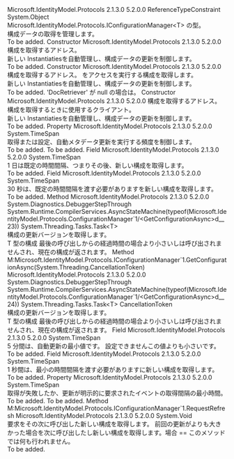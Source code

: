 <Type Name="ConfigurationManager&lt;T&gt;" FullName="Microsoft.IdentityModel.Protocols.ConfigurationManager&lt;T&gt;">
  <TypeSignature Language="C#" Value="public class ConfigurationManager&lt;T&gt; : Microsoft.IdentityModel.Protocols.IConfigurationManager&lt;T&gt; where T : class" />
  <TypeSignature Language="ILAsm" Value=".class public auto ansi ConfigurationManager`1&lt;class T&gt; extends System.Object implements class Microsoft.IdentityModel.Protocols.IConfigurationManager`1&lt;!T&gt;" />
  <TypeSignature Language="DocId" Value="T:Microsoft.IdentityModel.Protocols.ConfigurationManager`1" />
  <TypeSignature Language="VB.NET" Value="Public Class ConfigurationManager(Of T)&#xA;Implements IConfigurationManager(Of T)" />
  <TypeSignature Language="F#" Value="type ConfigurationManager&lt;'T (requires 'T : null)&gt; = class&#xA;    interface IConfigurationManager&lt;'T (requires 'T : null)&gt;" />
  <AssemblyInfo>
    <AssemblyName>Microsoft.IdentityModel.Protocols</AssemblyName>
    <AssemblyVersion>2.1.3.0</AssemblyVersion>
    <AssemblyVersion>5.2.0.0</AssemblyVersion>
  </AssemblyInfo>
  <TypeParameters>
    <TypeParameter Name="T">
      <Constraints>
        <ParameterAttribute>ReferenceTypeConstraint</ParameterAttribute>
      </Constraints>
    </TypeParameter>
  </TypeParameters>
  <Base>
    <BaseTypeName>System.Object</BaseTypeName>
  </Base>
  <Interfaces>
    <Interface>
      <InterfaceName>Microsoft.IdentityModel.Protocols.IConfigurationManager&lt;T&gt;</InterfaceName>
    </Interface>
  </Interfaces>
  <Docs>
    <typeparam name="T"><see cref="T:Microsoft.IdentityModel.Protocols.IDocumentRetriever" /> の型。</typeparam>
    <summary>
            構成データの取得を管理します。
            </summary>
    <remarks>To be added.</remarks>
  </Docs>
  <Members>
    <Member MemberName=".ctor">
      <MemberSignature Language="C#" Value="public ConfigurationManager (string metadataAddress, Microsoft.IdentityModel.Protocols.IConfigurationRetriever&lt;T&gt; configRetriever);" />
      <MemberSignature Language="ILAsm" Value=".method public hidebysig specialname rtspecialname instance void .ctor(string metadataAddress, class Microsoft.IdentityModel.Protocols.IConfigurationRetriever`1&lt;!T&gt; configRetriever) cil managed" />
      <MemberSignature Language="DocId" Value="M:Microsoft.IdentityModel.Protocols.ConfigurationManager`1.#ctor(System.String,Microsoft.IdentityModel.Protocols.IConfigurationRetriever{`0})" />
      <MemberSignature Language="VB.NET" Value="Public Sub New (metadataAddress As String, configRetriever As IConfigurationRetriever(Of T))" />
      <MemberSignature Language="F#" Value="new Microsoft.IdentityModel.Protocols.ConfigurationManager&lt;'T (requires 'T : null)&gt; : string * Microsoft.IdentityModel.Protocols.IConfigurationRetriever&lt;'T (requires 'T : null)&gt; -&gt; Microsoft.IdentityModel.Protocols.ConfigurationManager&lt;'T (requires 'T : null)&gt;" Usage="new Microsoft.IdentityModel.Protocols.ConfigurationManager&lt;'T (requires 'T : null)&gt; (metadataAddress, configRetriever)" />
      <MemberType>Constructor</MemberType>
      <AssemblyInfo>
        <AssemblyName>Microsoft.IdentityModel.Protocols</AssemblyName>
        <AssemblyVersion>2.1.3.0</AssemblyVersion>
        <AssemblyVersion>5.2.0.0</AssemblyVersion>
      </AssemblyInfo>
      <Parameters>
        <Parameter Name="metadataAddress" Type="System.String" />
        <Parameter Name="configRetriever" Type="Microsoft.IdentityModel.Protocols.IConfigurationRetriever&lt;T&gt;" />
      </Parameters>
      <Docs>
        <param name="metadataAddress">構成を取得するアドレス。</param>
        <param name="configRetriever"><see cref="T:Microsoft.IdentityModel.Protocols.IConfigurationRetriever`1" /></param>
        <summary>
            新しい Instantiaties<see cref="T:Microsoft.IdentityModel.Protocols.ConfigurationManager`1" />を自動管理し、構成データの更新を制御します。
            </summary>
        <remarks>To be added.</remarks>
      </Docs>
    </Member>
    <Member MemberName=".ctor">
      <MemberSignature Language="C#" Value="public ConfigurationManager (string metadataAddress, Microsoft.IdentityModel.Protocols.IConfigurationRetriever&lt;T&gt; configRetriever, Microsoft.IdentityModel.Protocols.IDocumentRetriever docRetriever);" />
      <MemberSignature Language="ILAsm" Value=".method public hidebysig specialname rtspecialname instance void .ctor(string metadataAddress, class Microsoft.IdentityModel.Protocols.IConfigurationRetriever`1&lt;!T&gt; configRetriever, class Microsoft.IdentityModel.Protocols.IDocumentRetriever docRetriever) cil managed" />
      <MemberSignature Language="DocId" Value="M:Microsoft.IdentityModel.Protocols.ConfigurationManager`1.#ctor(System.String,Microsoft.IdentityModel.Protocols.IConfigurationRetriever{`0},Microsoft.IdentityModel.Protocols.IDocumentRetriever)" />
      <MemberSignature Language="VB.NET" Value="Public Sub New (metadataAddress As String, configRetriever As IConfigurationRetriever(Of T), docRetriever As IDocumentRetriever)" />
      <MemberSignature Language="F#" Value="new Microsoft.IdentityModel.Protocols.ConfigurationManager&lt;'T (requires 'T : null)&gt; : string * Microsoft.IdentityModel.Protocols.IConfigurationRetriever&lt;'T (requires 'T : null)&gt; * Microsoft.IdentityModel.Protocols.IDocumentRetriever -&gt; Microsoft.IdentityModel.Protocols.ConfigurationManager&lt;'T (requires 'T : null)&gt;" Usage="new Microsoft.IdentityModel.Protocols.ConfigurationManager&lt;'T (requires 'T : null)&gt; (metadataAddress, configRetriever, docRetriever)" />
      <MemberType>Constructor</MemberType>
      <AssemblyInfo>
        <AssemblyName>Microsoft.IdentityModel.Protocols</AssemblyName>
        <AssemblyVersion>2.1.3.0</AssemblyVersion>
        <AssemblyVersion>5.2.0.0</AssemblyVersion>
      </AssemblyInfo>
      <Parameters>
        <Parameter Name="metadataAddress" Type="System.String" />
        <Parameter Name="configRetriever" Type="Microsoft.IdentityModel.Protocols.IConfigurationRetriever&lt;T&gt;" />
        <Parameter Name="docRetriever" Type="Microsoft.IdentityModel.Protocols.IDocumentRetriever" />
      </Parameters>
      <Docs>
        <param name="metadataAddress">構成を取得するアドレス。</param>
        <param name="configRetriever"><see cref="T:Microsoft.IdentityModel.Protocols.IConfigurationRetriever`1" /></param>
        <param name="docRetriever"><see cref="T:Microsoft.IdentityModel.Protocols.IDocumentRetriever" />をアクセスを実行する構成を取得します。</param>
        <summary>
            新しい Instantiaties<see cref="T:Microsoft.IdentityModel.Protocols.ConfigurationManager`1" />を自動管理し、構成データの更新を制御します。
            </summary>
        <remarks>To be added.</remarks>
        <exception cref="T:System.ArgumentNullException">'DocRetriever' が null の場合は。</exception>
      </Docs>
    </Member>
    <Member MemberName=".ctor">
      <MemberSignature Language="C#" Value="public ConfigurationManager (string metadataAddress, Microsoft.IdentityModel.Protocols.IConfigurationRetriever&lt;T&gt; configRetriever, System.Net.Http.HttpClient httpClient);" />
      <MemberSignature Language="ILAsm" Value=".method public hidebysig specialname rtspecialname instance void .ctor(string metadataAddress, class Microsoft.IdentityModel.Protocols.IConfigurationRetriever`1&lt;!T&gt; configRetriever, class System.Net.Http.HttpClient httpClient) cil managed" />
      <MemberSignature Language="DocId" Value="M:Microsoft.IdentityModel.Protocols.ConfigurationManager`1.#ctor(System.String,Microsoft.IdentityModel.Protocols.IConfigurationRetriever{`0},System.Net.Http.HttpClient)" />
      <MemberSignature Language="F#" Value="new Microsoft.IdentityModel.Protocols.ConfigurationManager&lt;'T (requires 'T : null)&gt; : string * Microsoft.IdentityModel.Protocols.IConfigurationRetriever&lt;'T (requires 'T : null)&gt; * System.Net.Http.HttpClient -&gt; Microsoft.IdentityModel.Protocols.ConfigurationManager&lt;'T (requires 'T : null)&gt;" Usage="new Microsoft.IdentityModel.Protocols.ConfigurationManager&lt;'T (requires 'T : null)&gt; (metadataAddress, configRetriever, httpClient)" />
      <MemberType>Constructor</MemberType>
      <AssemblyInfo>
        <AssemblyName>Microsoft.IdentityModel.Protocols</AssemblyName>
        <AssemblyVersion>2.1.3.0</AssemblyVersion>
        <AssemblyVersion>5.2.0.0</AssemblyVersion>
      </AssemblyInfo>
      <Parameters>
        <Parameter Name="metadataAddress" Type="System.String" />
        <Parameter Name="configRetriever" Type="Microsoft.IdentityModel.Protocols.IConfigurationRetriever&lt;T&gt;" />
        <Parameter Name="httpClient" Type="System.Net.Http.HttpClient" />
      </Parameters>
      <Docs>
        <param name="metadataAddress">構成を取得するアドレス。</param>
        <param name="configRetriever"><see cref="T:Microsoft.IdentityModel.Protocols.IConfigurationRetriever`1" /></param>
        <param name="httpClient">構成を取得するときに使用するクライアント。</param>
        <summary>
            新しい Instantiaties<see cref="T:Microsoft.IdentityModel.Protocols.ConfigurationManager`1" />を自動管理し、構成データの更新を制御します。
            </summary>
        <remarks>To be added.</remarks>
      </Docs>
    </Member>
    <Member MemberName="AutomaticRefreshInterval">
      <MemberSignature Language="C#" Value="public TimeSpan AutomaticRefreshInterval { get; set; }" />
      <MemberSignature Language="ILAsm" Value=".property instance valuetype System.TimeSpan AutomaticRefreshInterval" />
      <MemberSignature Language="DocId" Value="P:Microsoft.IdentityModel.Protocols.ConfigurationManager`1.AutomaticRefreshInterval" />
      <MemberSignature Language="VB.NET" Value="Public Property AutomaticRefreshInterval As TimeSpan" />
      <MemberSignature Language="F#" Value="member this.AutomaticRefreshInterval : TimeSpan with get, set" Usage="Microsoft.IdentityModel.Protocols.ConfigurationManager&lt;'T (requires 'T : null)&gt;.AutomaticRefreshInterval" />
      <MemberType>Property</MemberType>
      <AssemblyInfo>
        <AssemblyName>Microsoft.IdentityModel.Protocols</AssemblyName>
        <AssemblyVersion>2.1.3.0</AssemblyVersion>
        <AssemblyVersion>5.2.0.0</AssemblyVersion>
      </AssemblyInfo>
      <ReturnValue>
        <ReturnType>System.TimeSpan</ReturnType>
      </ReturnValue>
      <Docs>
        <summary>
            取得または設定、<see cref="T:System.TimeSpan" />自動メタデータ更新を実行する頻度を制御します。
            </summary>
        <value>To be added.</value>
        <remarks>To be added.</remarks>
      </Docs>
    </Member>
    <Member MemberName="DefaultAutomaticRefreshInterval">
      <MemberSignature Language="C#" Value="public static readonly TimeSpan DefaultAutomaticRefreshInterval;" />
      <MemberSignature Language="ILAsm" Value=".field public static initonly valuetype System.TimeSpan DefaultAutomaticRefreshInterval" />
      <MemberSignature Language="DocId" Value="F:Microsoft.IdentityModel.Protocols.ConfigurationManager`1.DefaultAutomaticRefreshInterval" />
      <MemberSignature Language="VB.NET" Value="Public Shared ReadOnly DefaultAutomaticRefreshInterval As TimeSpan " />
      <MemberSignature Language="F#" Value=" staticval mutable DefaultAutomaticRefreshInterval : TimeSpan" Usage="Microsoft.IdentityModel.Protocols.ConfigurationManager&lt;'T (requires 'T : null)&gt;.DefaultAutomaticRefreshInterval" />
      <MemberType>Field</MemberType>
      <AssemblyInfo>
        <AssemblyName>Microsoft.IdentityModel.Protocols</AssemblyName>
        <AssemblyVersion>2.1.3.0</AssemblyVersion>
        <AssemblyVersion>5.2.0.0</AssemblyVersion>
      </AssemblyInfo>
      <ReturnValue>
        <ReturnType>System.TimeSpan</ReturnType>
      </ReturnValue>
      <Docs>
        <summary>
            1 日は既定の時間間隔、つまりその後、<see cref="M:Microsoft.IdentityModel.Protocols.ConfigurationManager`1.GetConfigurationAsync" />新しい構成を取得します。
            </summary>
        <remarks>To be added.</remarks>
      </Docs>
    </Member>
    <Member MemberName="DefaultRefreshInterval">
      <MemberSignature Language="C#" Value="public static readonly TimeSpan DefaultRefreshInterval;" />
      <MemberSignature Language="ILAsm" Value=".field public static initonly valuetype System.TimeSpan DefaultRefreshInterval" />
      <MemberSignature Language="DocId" Value="F:Microsoft.IdentityModel.Protocols.ConfigurationManager`1.DefaultRefreshInterval" />
      <MemberSignature Language="VB.NET" Value="Public Shared ReadOnly DefaultRefreshInterval As TimeSpan " />
      <MemberSignature Language="F#" Value=" staticval mutable DefaultRefreshInterval : TimeSpan" Usage="Microsoft.IdentityModel.Protocols.ConfigurationManager&lt;'T (requires 'T : null)&gt;.DefaultRefreshInterval" />
      <MemberType>Field</MemberType>
      <AssemblyInfo>
        <AssemblyName>Microsoft.IdentityModel.Protocols</AssemblyName>
        <AssemblyVersion>2.1.3.0</AssemblyVersion>
        <AssemblyVersion>5.2.0.0</AssemblyVersion>
      </AssemblyInfo>
      <ReturnValue>
        <ReturnType>System.TimeSpan</ReturnType>
      </ReturnValue>
      <Docs>
        <summary>
            30 秒は、既定の時間間隔を渡す必要がありますを<see cref="M:Microsoft.IdentityModel.Protocols.ConfigurationManager`1.RequestRefresh" />新しい構成を取得します。
            </summary>
        <remarks>To be added.</remarks>
      </Docs>
    </Member>
    <Member MemberName="GetConfigurationAsync">
      <MemberSignature Language="C#" Value="public System.Threading.Tasks.Task&lt;T&gt; GetConfigurationAsync ();" />
      <MemberSignature Language="ILAsm" Value=".method public hidebysig instance class System.Threading.Tasks.Task`1&lt;!T&gt; GetConfigurationAsync() cil managed" />
      <MemberSignature Language="DocId" Value="M:Microsoft.IdentityModel.Protocols.ConfigurationManager`1.GetConfigurationAsync" />
      <MemberSignature Language="VB.NET" Value="Public Function GetConfigurationAsync () As Task(Of T)" />
      <MemberSignature Language="F#" Value="member this.GetConfigurationAsync : unit -&gt; System.Threading.Tasks.Task&lt;'T (requires 'T : null)&gt;" Usage="configurationManager.GetConfigurationAsync " />
      <MemberType>Method</MemberType>
      <AssemblyInfo>
        <AssemblyName>Microsoft.IdentityModel.Protocols</AssemblyName>
        <AssemblyVersion>2.1.3.0</AssemblyVersion>
        <AssemblyVersion>5.2.0.0</AssemblyVersion>
      </AssemblyInfo>
      <Attributes>
        <Attribute>
          <AttributeName>System.Diagnostics.DebuggerStepThrough</AttributeName>
        </Attribute>
        <Attribute>
          <AttributeName>System.Runtime.CompilerServices.AsyncStateMachine(typeof(Microsoft.IdentityModel.Protocols.ConfigurationManager`1/&lt;GetConfigurationAsync&gt;d__23))</AttributeName>
        </Attribute>
      </Attributes>
      <ReturnValue>
        <ReturnType>System.Threading.Tasks.Task&lt;T&gt;</ReturnType>
      </ReturnValue>
      <Parameters />
      <Docs>
        <summary>
            構成の更新バージョンを取得します。
            </summary>
        <returns>T 型の構成</returns>
        <remarks>最後の呼び出しからの経過時間の場合より小さい<see cref="P:Microsoft.IdentityModel.Protocols.ConfigurationManager`1.AutomaticRefreshInterval" />し<see cref="M:Microsoft.IdentityModel.Protocols.IConfigurationRetriever`1.GetConfigurationAsync(System.String,Microsoft.IdentityModel.Protocols.IDocumentRetriever,System.Threading.CancellationToken)" />は呼び出されませんされ、現在の構成が返されます。</remarks>
      </Docs>
    </Member>
    <Member MemberName="GetConfigurationAsync">
      <MemberSignature Language="C#" Value="public System.Threading.Tasks.Task&lt;T&gt; GetConfigurationAsync (System.Threading.CancellationToken cancel);" />
      <MemberSignature Language="ILAsm" Value=".method public hidebysig newslot virtual instance class System.Threading.Tasks.Task`1&lt;!T&gt; GetConfigurationAsync(valuetype System.Threading.CancellationToken cancel) cil managed" />
      <MemberSignature Language="DocId" Value="M:Microsoft.IdentityModel.Protocols.ConfigurationManager`1.GetConfigurationAsync(System.Threading.CancellationToken)" />
      <MemberSignature Language="VB.NET" Value="Public Function GetConfigurationAsync (cancel As CancellationToken) As Task(Of T)" />
      <MemberSignature Language="F#" Value="abstract member GetConfigurationAsync : System.Threading.CancellationToken -&gt; System.Threading.Tasks.Task&lt;'T (requires 'T : null)&gt;&#xA;override this.GetConfigurationAsync : System.Threading.CancellationToken -&gt; System.Threading.Tasks.Task&lt;'T (requires 'T : null)&gt;" Usage="configurationManager.GetConfigurationAsync cancel" />
      <MemberType>Method</MemberType>
      <Implements>
        <InterfaceMember>M:Microsoft.IdentityModel.Protocols.IConfigurationManager`1.GetConfigurationAsync(System.Threading.CancellationToken)</InterfaceMember>
      </Implements>
      <AssemblyInfo>
        <AssemblyName>Microsoft.IdentityModel.Protocols</AssemblyName>
        <AssemblyVersion>2.1.3.0</AssemblyVersion>
        <AssemblyVersion>5.2.0.0</AssemblyVersion>
      </AssemblyInfo>
      <Attributes>
        <Attribute>
          <AttributeName>System.Diagnostics.DebuggerStepThrough</AttributeName>
        </Attribute>
        <Attribute>
          <AttributeName>System.Runtime.CompilerServices.AsyncStateMachine(typeof(Microsoft.IdentityModel.Protocols.ConfigurationManager`1/&lt;GetConfigurationAsync&gt;d__24))</AttributeName>
        </Attribute>
      </Attributes>
      <ReturnValue>
        <ReturnType>System.Threading.Tasks.Task&lt;T&gt;</ReturnType>
      </ReturnValue>
      <Parameters>
        <Parameter Name="cancel" Type="System.Threading.CancellationToken" />
      </Parameters>
      <Docs>
        <param name="cancel">CancellationToken</param>
        <summary>
            構成の更新バージョンを取得します。
            </summary>
        <returns>T 型の構成</returns>
        <remarks>最後の呼び出しからの経過時間の場合より小さい<see cref="P:Microsoft.IdentityModel.Protocols.ConfigurationManager`1.AutomaticRefreshInterval" />し<see cref="M:Microsoft.IdentityModel.Protocols.IConfigurationRetriever`1.GetConfigurationAsync(System.String,Microsoft.IdentityModel.Protocols.IDocumentRetriever,System.Threading.CancellationToken)" />は呼び出されませんされ、現在の構成が返されます。</remarks>
      </Docs>
    </Member>
    <Member MemberName="MinimumAutomaticRefreshInterval">
      <MemberSignature Language="C#" Value="public static readonly TimeSpan MinimumAutomaticRefreshInterval;" />
      <MemberSignature Language="ILAsm" Value=".field public static initonly valuetype System.TimeSpan MinimumAutomaticRefreshInterval" />
      <MemberSignature Language="DocId" Value="F:Microsoft.IdentityModel.Protocols.ConfigurationManager`1.MinimumAutomaticRefreshInterval" />
      <MemberSignature Language="VB.NET" Value="Public Shared ReadOnly MinimumAutomaticRefreshInterval As TimeSpan " />
      <MemberSignature Language="F#" Value=" staticval mutable MinimumAutomaticRefreshInterval : TimeSpan" Usage="Microsoft.IdentityModel.Protocols.ConfigurationManager&lt;'T (requires 'T : null)&gt;.MinimumAutomaticRefreshInterval" />
      <MemberType>Field</MemberType>
      <AssemblyInfo>
        <AssemblyName>Microsoft.IdentityModel.Protocols</AssemblyName>
        <AssemblyVersion>2.1.3.0</AssemblyVersion>
        <AssemblyVersion>5.2.0.0</AssemblyVersion>
      </AssemblyInfo>
      <ReturnValue>
        <ReturnType>System.TimeSpan</ReturnType>
      </ReturnValue>
      <Docs>
        <summary>
            5 分間は、自動更新の最小値です。 <see cref="P:Microsoft.IdentityModel.Protocols.ConfigurationManager`1.AutomaticRefreshInterval" />設定できませんこの値よりも小さいです。
            </summary>
        <remarks>To be added.</remarks>
      </Docs>
    </Member>
    <Member MemberName="MinimumRefreshInterval">
      <MemberSignature Language="C#" Value="public static readonly TimeSpan MinimumRefreshInterval;" />
      <MemberSignature Language="ILAsm" Value=".field public static initonly valuetype System.TimeSpan MinimumRefreshInterval" />
      <MemberSignature Language="DocId" Value="F:Microsoft.IdentityModel.Protocols.ConfigurationManager`1.MinimumRefreshInterval" />
      <MemberSignature Language="VB.NET" Value="Public Shared ReadOnly MinimumRefreshInterval As TimeSpan " />
      <MemberSignature Language="F#" Value=" staticval mutable MinimumRefreshInterval : TimeSpan" Usage="Microsoft.IdentityModel.Protocols.ConfigurationManager&lt;'T (requires 'T : null)&gt;.MinimumRefreshInterval" />
      <MemberType>Field</MemberType>
      <AssemblyInfo>
        <AssemblyName>Microsoft.IdentityModel.Protocols</AssemblyName>
        <AssemblyVersion>2.1.3.0</AssemblyVersion>
        <AssemblyVersion>5.2.0.0</AssemblyVersion>
      </AssemblyInfo>
      <ReturnValue>
        <ReturnType>System.TimeSpan</ReturnType>
      </ReturnValue>
      <Docs>
        <summary>
            1 秒間は、最小の時間間隔を渡す必要がありますに<see cref="M:Microsoft.IdentityModel.Protocols.ConfigurationManager`1.RequestRefresh" />新しい構成を取得します。
            </summary>
        <remarks>To be added.</remarks>
      </Docs>
    </Member>
    <Member MemberName="RefreshInterval">
      <MemberSignature Language="C#" Value="public TimeSpan RefreshInterval { get; set; }" />
      <MemberSignature Language="ILAsm" Value=".property instance valuetype System.TimeSpan RefreshInterval" />
      <MemberSignature Language="DocId" Value="P:Microsoft.IdentityModel.Protocols.ConfigurationManager`1.RefreshInterval" />
      <MemberSignature Language="VB.NET" Value="Public Property RefreshInterval As TimeSpan" />
      <MemberSignature Language="F#" Value="member this.RefreshInterval : TimeSpan with get, set" Usage="Microsoft.IdentityModel.Protocols.ConfigurationManager&lt;'T (requires 'T : null)&gt;.RefreshInterval" />
      <MemberType>Property</MemberType>
      <AssemblyInfo>
        <AssemblyName>Microsoft.IdentityModel.Protocols</AssemblyName>
        <AssemblyVersion>2.1.3.0</AssemblyVersion>
        <AssemblyVersion>5.2.0.0</AssemblyVersion>
      </AssemblyInfo>
      <ReturnValue>
        <ReturnType>System.TimeSpan</ReturnType>
      </ReturnValue>
      <Docs>
        <summary>
            取得が失敗したか、更新が明示的に要求されたイベントの取得間隔の最小時間。
            </summary>
        <value>To be added.</value>
        <remarks>To be added.</remarks>
      </Docs>
    </Member>
    <Member MemberName="RequestRefresh">
      <MemberSignature Language="C#" Value="public void RequestRefresh ();" />
      <MemberSignature Language="ILAsm" Value=".method public hidebysig newslot virtual instance void RequestRefresh() cil managed" />
      <MemberSignature Language="DocId" Value="M:Microsoft.IdentityModel.Protocols.ConfigurationManager`1.RequestRefresh" />
      <MemberSignature Language="VB.NET" Value="Public Sub RequestRefresh ()" />
      <MemberSignature Language="F#" Value="abstract member RequestRefresh : unit -&gt; unit&#xA;override this.RequestRefresh : unit -&gt; unit" Usage="configurationManager.RequestRefresh " />
      <MemberType>Method</MemberType>
      <Implements>
        <InterfaceMember>M:Microsoft.IdentityModel.Protocols.IConfigurationManager`1.RequestRefresh</InterfaceMember>
      </Implements>
      <AssemblyInfo>
        <AssemblyName>Microsoft.IdentityModel.Protocols</AssemblyName>
        <AssemblyVersion>2.1.3.0</AssemblyVersion>
        <AssemblyVersion>5.2.0.0</AssemblyVersion>
      </AssemblyInfo>
      <ReturnValue>
        <ReturnType>System.Void</ReturnType>
      </ReturnValue>
      <Parameters />
      <Docs>
        <summary>
            要求をその次に呼び出した<see cref="M:Microsoft.IdentityModel.Protocols.ConfigurationManager`1.GetConfigurationAsync" />新しい構成を取得します。
            <para>前回の更新がよりも大きかった場合<see cref="P:Microsoft.IdentityModel.Protocols.ConfigurationManager`1.RefreshInterval" />を次に呼び出したし<see cref="M:Microsoft.IdentityModel.Protocols.ConfigurationManager`1.GetConfigurationAsync" />新しい構成を取得します</para>。<para>場合<see cref="P:Microsoft.IdentityModel.Protocols.ConfigurationManager`1.RefreshInterval" />  ==  <see cref="F:System.TimeSpan.MaxValue" />このメソッドでは何も行われません。</para></summary>
        <remarks>To be added.</remarks>
      </Docs>
    </Member>
  </Members>
</Type>